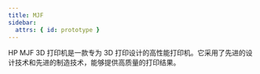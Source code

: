 ```yaml
---
title: MJF
sidebar:
  attrs: { id: prototype }
---
```

HP MJF 3D 打印机是一款专为 3D 打印设计的高性能打印机。它采用了先进的设计技术和先进的制造技术，能够提供高质量的打印结果。
